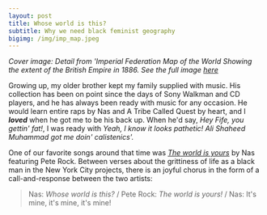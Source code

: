 ```yaml
---
layout: post
title: Whose world is this?
subtitle: Why we need black feminist geography
bigimg: /img/imp_map.jpeg
---
```


*Cover image: Detail from 'Imperial Federation Map of the World Showing the extent of the British Empire in 1886.  See the full image [here](https://upload.wikimedia.org/wikipedia/commons/thumb/6/65/Imperial_Federation%2C_Map_of_the_World_Showing_the_Extent_of_the_British_Empire_in_1886_%28levelled%29.jpg/1280px-Imperial_Federation%2C_Map_of_the_World_Showing_the_Extent_of_the_British_Empire_in_1886_%28levelled%29.jpg)*

Growing up, my older brother kept my family supplied with music.  His collection has been on point since the days of Sony Walkman and CD players, and he has always been ready with music for any occasion.  He would learn entire raps by Nas and A Tribe Called Quest by heart, and I ***loved*** when he got me to be his back up.  When he'd say, *Hey Fife, you gettin' fat!*, I was ready with *Yeah, I know it looks pathetic! Ali Shaheed Muhammad got me doin' calistenics'.*

One of our favorite songs around that time was [*The world is yours*]( https://www.youtube.com/watch?v=_srvHOu75vM) by Nas featuring Pete Rock.  Between verses about the grittiness of life as a black man in the New York City projects, there is an joyful chorus in the form of a call-and-response between the two artists: 

>Nas: *Whose world is this?* / Pete Rock: *The world is yours!* / Nas: It's mine, it's mine, it's mine!
    


